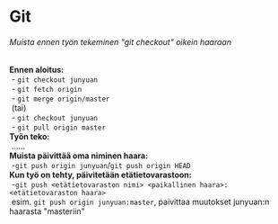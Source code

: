 # Git 
###### Muista ennen työn tekeminen "git checkout" oikein haaraan
**Ennen aloitus:**  
&nbsp;- `git checkout junyuan`  
&nbsp;- `git fetch origin`  
&nbsp;- `git merge origin/master`  
&nbsp;(tai)  
&nbsp;- `git checkout junyuan`  
&nbsp;- `git pull origin master`  
**Työn teko:**  
&nbsp;......  
**Muista päivittää oma niminen haara:**  
&nbsp;-`git push origin junyuan`/`git push origin HEAD`  
**Kun työ on tehty, päivitetään etätietovarastoon:**  
&nbsp;-`git push <etätietovaraston nimi> <paikallinen haara>:<etätietovaraston haara>`  
&nbsp;esim. `git push origin junyuan:master`, paivittaa muutokset junyuan:n haarasta "masteriin" 
